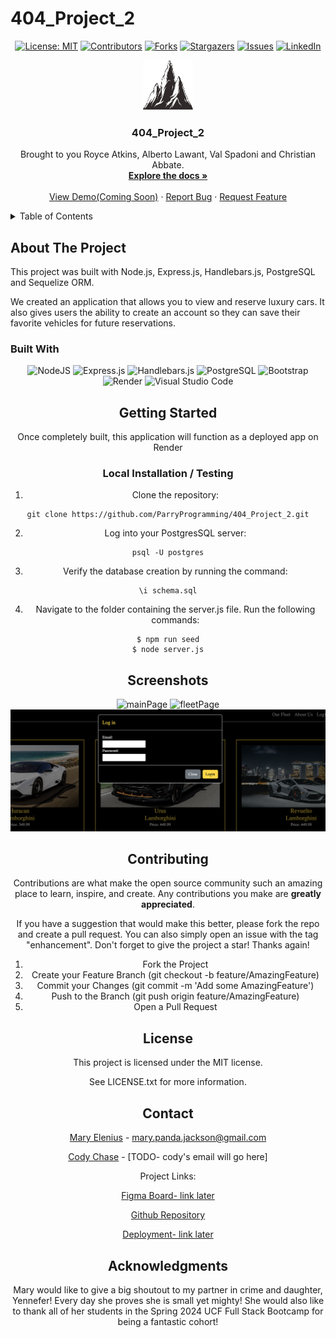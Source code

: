 # 404_Project_2
<div align="center">

[![License: MIT](https://img.shields.io/badge/License-MIT-yellow.svg)](https://opensource.org/licenses/MIT)
[![Contributors](https://img.shields.io/github/contributors/ParryProgramming/404_Project_2.svg?style=plastic&logo=appveyor)](https://github.com/ParryProgramming/404_Project_2/graphs/contributors)
[![Forks](https://img.shields.io/github/forks/ParryProgramming/404_Project_2.svg?style=plastic&logo=appveyor)](https://github.com/ParryProgramming/404_Project_2/network/members)
[![Stargazers](https://img.shields.io/github/stars/ParryProgramming/404_Project_2.svg?style=plastic&logo=appveyor)](https://github.com/ParryProgramming/404_Project_2/stargazers)
[![Issues](https://img.shields.io/github/issues/ParryProgramming/404_Project_2.svg?style=plastic&logo=appveyor)](https://github.com/ParryProgramming/404_Project_2/issues)
[![LinkedIn](https://img.shields.io/badge/-LinkedIn-black.svg?style=plastic&logo=appveyor&logo=linkedin&colorB=555)](https://linkedin.com/in/Wartech93)

</div>


<div align="center">
  <a href="https://github.com/ParryProgramming/404_Project_2">
    <img src="./public/images/summit-logo.png" alt="Logo" width="80" height="80">
  </a>

  <h3 align="center">404_Project_2</h3>

  <p align="center">
    Brought to you Royce Atkins, Alberto Lawant, Val Spadoni and Christian Abbate.<br />
    <a href="https://github.com/ParryProgramming/404_Project_2"><strong>Explore the docs »</strong></a>
    <br />
    <br />
    <!-- TODO- add deployed link -->
    <a href="https://github.com/ParryProgramming/404_Project_2">View Demo(Coming Soon)</a>
    ·
    <a href="https://github.com/ParryProgramming/404_Project_2/issues">Report Bug</a>
    ·
    <a href="https://github.com/ParryProgramming/404_Project_2/issues">Request Feature</a>

  </p>
</div>

<!-- TABLE OF CONTENTS -->
<details>
  <summary>Table of Contents</summary>
  <ol>
    <li>
      <a href="#about-the-project">About The Project</a>
      <ul>
        <li><a href="#built-with">Built With</a></li>
      </ul>
    </li>
    <li>
      <a href="#getting-started">Getting Started</a>
      <ul>
        <li><a href="#installation">Installation</a></li>
      </ul>
    </li>
    <li><a href="#usage">Usage</a></li>
    <li><a href="#roadmap">Roadmap</a></li>
    <li><a href="#contributing">Contributing</a></li>
    <li><a href="#license">License</a></li>
    <li><a href="#contact">Contact</a></li>
    <li><a href="#acknowledgments">Acknowledgments</a></li>
  </ol>
</details>

## About The Project

This project was built with Node.js, Express.js, Handlebars.js, PostgreSQL and Sequelize ORM. 

We created an application that allows you to view and reserve luxury cars. It also gives users the ability to create an account so they can save their favorite vehicles for future reservations.

### Built With

<div align="center">

![NodeJS](https://img.shields.io/badge/node.js-6DA55F?style=for-the-badge&logo=node.js&logoColor=white)
![Express.js](https://img.shields.io/badge/express.js-%23404d59.svg?style=for-the-badge&logo=express&logoColor=%2361DAFB)
![Handlebars.js](https://img.shields.io/badge/Handlebars.js-000?logo=handlebarsdotjs&logoColor=fff&style=flat-square)
![PostgreSQL](https://img.shields.io/badge/PostgreSQL-316192?style=for-the-badge&logo=postgresql&logoColor=white)
![Bootstrap](https://img.shields.io/badge/Bootstrap-563D7C?style=for-the-badge&logo=bootstrap&logoColor=white)
![Render](https://img.shields.io/badge/Render-%46E3B7.svg?style=for-the-badge&logo=render&logoColor=white)
![Visual Studio Code](https://img.shields.io/badge/Visual%20Studio%20Code-0078d7.svg?style=for-the-badge&logo=visual-studio-code&logoColor=white)

<!-- GETTING STARTED -->

## Getting Started

Once completely built, this application will function as a deployed app on Render

### Local Installation / Testing

1. Clone the repository:

```
git clone https://github.com/ParryProgramming/404_Project_2.git
```

2. Log into your PostgresSQL server:

```
psql -U postgres
```

3. Verify the database creation by running the command:

```
\i schema.sql
```

4. Navigate to the folder containing the server.js file. Run the following commands:

```
$ npm run seed
$ node server.js
```

## Screenshots

![mainPage](./public/images/screenshots/mainPage.png)
![fleetPage](./public/images/screenshots/fleetPage.png)
![logInPage](./public/images/screenshots/logIn.png)

## Contributing

Contributions are what make the open source community such an amazing place to learn, inspire, and create. Any contributions you make are **greatly appreciated**.

If you have a suggestion that would make this better, please fork the repo and create a pull request. You can also simply open an issue with the tag "enhancement".
Don't forget to give the project a star! Thanks again!

1. Fork the Project
2. Create your Feature Branch (git checkout -b feature/AmazingFeature)
3. Commit your Changes (git commit -m 'Add some AmazingFeature')
4. Push to the Branch (git push origin feature/AmazingFeature)
5. Open a Pull Request


## License

This project is licensed under the MIT license.

See LICENSE.txt for more information.


## Contact

[Mary Elenius](https://maryelenius.com/d20) - mary.panda.jackson@gmail.com


[Cody Chase](https://github.com/Wartech93) - [TODO- cody's email will go here]

Project Links:


[Figma Board- link later]()

[Github Repository](https://github.com/ParryProgramming/404_Project_2)


[Deployment- link later]()


## Acknowledgments

Mary would like to give a big shoutout to my partner in crime and daughter, Yennefer! Every day she proves she is small yet mighty! She would also like to thank all of her students in the Spring 2024 UCF Full Stack Bootcamp for being a fantastic cohort!